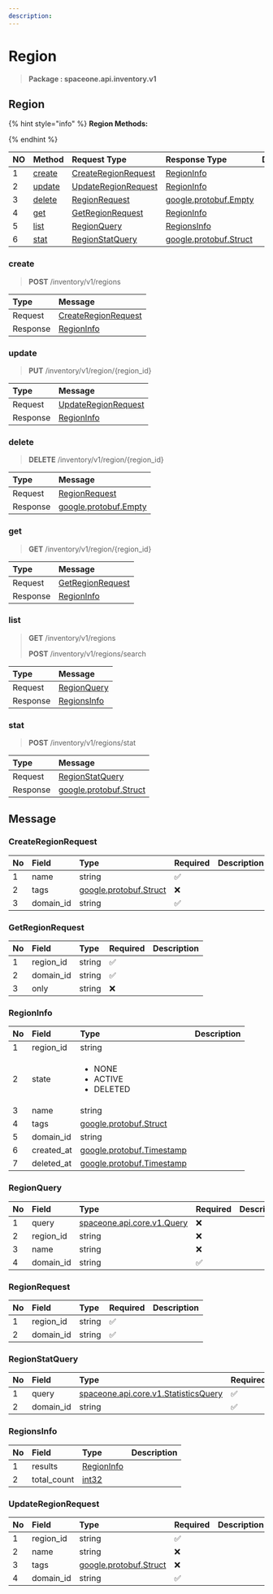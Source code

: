 ```yaml
---
description:  
---
```

# Region

>  **Package : spaceone.api.inventory.v1**

## Region

{% hint style="info" %}
**Region Methods:**

{%  endhint %}


| NO |  Method | Request Type | Response Type | Description |
| :--- | :--- | :--- | :--- | :--- |
| 1 | [create](Region.md#create)| [CreateRegionRequest](Region.md#createregionrequest) | [RegionInfo](Region.md#regioninfo) |  |
| 2 | [update](Region.md#update)| [UpdateRegionRequest](Region.md#updateregionrequest) | [RegionInfo](Region.md#regioninfo) |  |
| 3 | [delete](Region.md#delete)| [RegionRequest](Region.md#regionrequest) |[google.protobuf.Empty](https://github.com/protocolbuffers/protobuf/blob/master/src/google/protobuf/empty.proto)|  |
| 4 | [get](Region.md#get)| [GetRegionRequest](Region.md#getregionrequest) | [RegionInfo](Region.md#regioninfo) |  |
| 5 | [list](Region.md#list)| [RegionQuery](Region.md#regionquery) | [RegionsInfo](Region.md#regionsinfo) |  |
| 6 | [stat](Region.md#stat)| [RegionStatQuery](Region.md#regionstatquery) |[google.protobuf.Struct](https://github.com/protocolbuffers/protobuf/blob/master/src/google/protobuf/struct.proto)|  | 
 
 
 
 
### create
> **POST** /inventory/v1/regions
>


| Type | Message |
| :--- | :--- |
| Request | [CreateRegionRequest](Region.md#createregionrequest) |
| Response |  [RegionInfo](Region.md#regioninfo)  |
 
 
 
 
 
### update
> **PUT** /inventory/v1/region/{region_id}
>


| Type | Message |
| :--- | :--- |
| Request | [UpdateRegionRequest](Region.md#updateregionrequest) |
| Response |  [RegionInfo](Region.md#regioninfo)  |
 
 
 
 
 
### delete
> **DELETE** /inventory/v1/region/{region_id}
>


| Type | Message |
| :--- | :--- |
| Request | [RegionRequest](Region.md#regionrequest) |
| Response | [google.protobuf.Empty](https://github.com/protocolbuffers/protobuf/blob/master/src/google/protobuf/empty.proto) |
 
 
 
 
 
### get
> **GET** /inventory/v1/region/{region_id}
>


| Type | Message |
| :--- | :--- |
| Request | [GetRegionRequest](Region.md#getregionrequest) |
| Response |  [RegionInfo](Region.md#regioninfo)  |
 
 
 
 
 
### list
> **GET** /inventory/v1/regions
>
> **POST** /inventory/v1/regions/search



| Type | Message |
| :--- | :--- |
| Request | [RegionQuery](Region.md#regionquery) |
| Response |  [RegionsInfo](Region.md#regionsinfo)  |
 
 
 
 
 
### stat
> **POST** /inventory/v1/regions/stat
>


| Type | Message |
| :--- | :--- |
| Request | [RegionStatQuery](Region.md#regionstatquery) |
| Response | [google.protobuf.Struct](https://github.com/protocolbuffers/protobuf/blob/master/src/google/protobuf/struct.proto) |


## 

## Message

### CreateRegionRequest
| No | Field | Type | Required | Description |
| :--- | :--- | :--- | :--- | :--- |
| 1 | name |string|✅||
| 2 | tags |[google.protobuf.Struct](https://github.com/protocolbuffers/protobuf/blob/master/src/google/protobuf/struct.proto)|❌||
| 3 | domain_id |string|✅||

### GetRegionRequest
| No | Field | Type | Required | Description |
| :--- | :--- | :--- | :--- | :--- |
| 1 | region_id |string|✅||
| 2 | domain_id |string|✅||
| 3 | only |string|❌||

### RegionInfo
<table>
  <thead>
    <tr>
      <th style="text-align:left">No</th>
      <th style="text-align:left">Field</th>
      <th style="text-align:left">Type</th>
      <th style="text-align:left">Description</th>
    </tr>
  </thead>
  <tbody>
    <tr>
      <td style="text-align:left">1</td>
      <td style="text-align:left">region_id</td>
      <td style="text-align:left">string</td>
<td style="text-align:left"></td>

   </tr>
    <tr>
      <td style="text-align:left">2</td>
      <td style="text-align:left">state</td>
      <td style="text-align:left"><ul>
          	<li>NONE</li>
          	<li>ACTIVE</li>
          	<li>DELETED</li>
        </ul></td>
<td style="text-align:left"></td>

   </tr>
    <tr>
      <td style="text-align:left">3</td>
      <td style="text-align:left">name</td>
      <td style="text-align:left">string</td>
<td style="text-align:left"></td>

   </tr>
    <tr>
      <td style="text-align:left">4</td>
      <td style="text-align:left">tags</td>
      <td style="text-align:left"><a href="https://github.com/protocolbuffers/protobuf/blob/master/src/google/protobuf/struct.proto">google.protobuf.Struct</a></td>
<td style="text-align:left"></td>

   </tr>
    <tr>
      <td style="text-align:left">5</td>
      <td style="text-align:left">domain_id</td>
      <td style="text-align:left">string</td>
<td style="text-align:left"></td>

   </tr>
    <tr>
      <td style="text-align:left">6</td>
      <td style="text-align:left">created_at</td>
      <td style="text-align:left"><a href="https://github.com/protocolbuffers/protobuf/blob/master/src/google/protobuf/timestamp.proto">google.protobuf.Timestamp</a></td>
<td style="text-align:left"></td>

   </tr>
    <tr>
      <td style="text-align:left">7</td>
      <td style="text-align:left">deleted_at</td>
      <td style="text-align:left"><a href="https://github.com/protocolbuffers/protobuf/blob/master/src/google/protobuf/timestamp.proto">google.protobuf.Timestamp</a></td>
<td style="text-align:left"></td>

   </tr>
  </tbody>
</table>


### RegionQuery
| No | Field | Type | Required | Description |
| :--- | :--- | :--- | :--- | :--- |
| 1 | query |[spaceone.api.core.v1.Query](https://spaceone-dev.gitbook.io/api-reference/common-v1/search-query)|❌||
| 2 | region_id |string|❌||
| 3 | name |string|❌||
| 4 | domain_id |string|✅||

### RegionRequest
| No | Field | Type | Required | Description |
| :--- | :--- | :--- | :--- | :--- |
| 1 | region_id |string|✅||
| 2 | domain_id |string|✅||

### RegionStatQuery
| No | Field | Type | Required | Description |
| :--- | :--- | :--- | :--- | :--- |
| 1 | query |[spaceone.api.core.v1.StatisticsQuery](https://spaceone-dev.gitbook.io/api-reference/common-v1/statistics-query)|✅||
| 2 | domain_id |string|✅||

### RegionsInfo
| No | Field | Type |  Description |
| :--- | :--- | :--- | :--- |
| 1 | results |[RegionInfo](Region.md#regioninfo)||
| 2 | total_count |[int32](https://github.com/protocolbuffers/protobuf/blob/master/src/google/protobuf/type.proto)||

### UpdateRegionRequest
| No | Field | Type | Required | Description |
| :--- | :--- | :--- | :--- | :--- |
| 1 | region_id |string|✅||
| 2 | name |string|❌||
| 3 | tags |[google.protobuf.Struct](https://github.com/protocolbuffers/protobuf/blob/master/src/google/protobuf/struct.proto)|❌||
| 4 | domain_id |string|✅||
